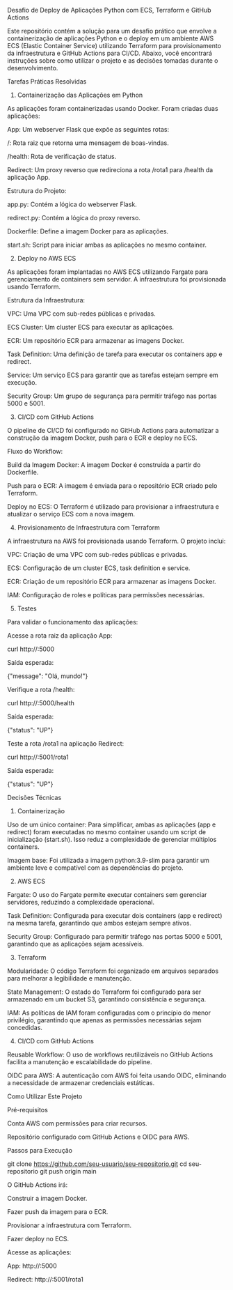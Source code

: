 Desafio de Deploy de Aplicações Python com ECS, Terraform e GitHub Actions

Este repositório contém a solução para um desafio prático que envolve a containerização de aplicações Python e o deploy em um ambiente AWS ECS (Elastic Container Service) utilizando Terraform para provisionamento da infraestrutura e GitHub Actions para CI/CD. Abaixo, você encontrará instruções sobre como utilizar o projeto e as decisões tomadas durante o desenvolvimento.

Tarefas Práticas Resolvidas

1. Containerização das Aplicações em Python

As aplicações foram containerizadas usando Docker. Foram criadas duas aplicações:

App: Um webserver Flask que expõe as seguintes rotas:

/: Rota raiz que retorna uma mensagem de boas-vindas.

/health: Rota de verificação de status.

Redirect: Um proxy reverso que redireciona a rota /rota1 para /health da aplicação App.

Estrutura do Projeto:

app.py: Contém a lógica do webserver Flask.

redirect.py: Contém a lógica do proxy reverso.

Dockerfile: Define a imagem Docker para as aplicações.

start.sh: Script para iniciar ambas as aplicações no mesmo container.

2. Deploy no AWS ECS

As aplicações foram implantadas no AWS ECS utilizando Fargate para gerenciamento de containers sem servidor. A infraestrutura foi provisionada usando Terraform.

Estrutura da Infraestrutura:

VPC: Uma VPC com sub-redes públicas e privadas.

ECS Cluster: Um cluster ECS para executar as aplicações.

ECR: Um repositório ECR para armazenar as imagens Docker.

Task Definition: Uma definição de tarefa para executar os containers app e redirect.

Service: Um serviço ECS para garantir que as tarefas estejam sempre em execução.

Security Group: Um grupo de segurança para permitir tráfego nas portas 5000 e 5001.

3. CI/CD com GitHub Actions

O pipeline de CI/CD foi configurado no GitHub Actions para automatizar a construção da imagem Docker, push para o ECR e deploy no ECS.

Fluxo do Workflow:

Build da Imagem Docker: A imagem Docker é construída a partir do Dockerfile.

Push para o ECR: A imagem é enviada para o repositório ECR criado pelo Terraform.

Deploy no ECS: O Terraform é utilizado para provisionar a infraestrutura e atualizar o serviço ECS com a nova imagem.

4. Provisionamento de Infraestrutura com Terraform

A infraestrutura na AWS foi provisionada usando Terraform. O projeto inclui:

VPC: Criação de uma VPC com sub-redes públicas e privadas.

ECS: Configuração de um cluster ECS, task definition e service.

ECR: Criação de um repositório ECR para armazenar as imagens Docker.

IAM: Configuração de roles e políticas para permissões necessárias.

5. Testes

Para validar o funcionamento das aplicações:

Acesse a rota raiz da aplicação App:

curl http://<endereco-ecs>:5000

Saída esperada:

{"message": "Olá, mundo!"}

Verifique a rota /health:

curl http://<endereco-ecs>:5000/health

Saída esperada:

{"status": "UP"}

Teste a rota /rota1 na aplicação Redirect:

curl http://<endereco-ecs>:5001/rota1

Saída esperada:

{"status": "UP"}

Decisões Técnicas

1. Containerização

Uso de um único container: Para simplificar, ambas as aplicações (app e redirect) foram executadas no mesmo container usando um script de inicialização (start.sh). Isso reduz a complexidade de gerenciar múltiplos containers.

Imagem base: Foi utilizada a imagem python:3.9-slim para garantir um ambiente leve e compatível com as dependências do projeto.

2. AWS ECS

Fargate: O uso do Fargate permite executar containers sem gerenciar servidores, reduzindo a complexidade operacional.

Task Definition: Configurada para executar dois containers (app e redirect) na mesma tarefa, garantindo que ambos estejam sempre ativos.

Security Group: Configurado para permitir tráfego nas portas 5000 e 5001, garantindo que as aplicações sejam acessíveis.

3. Terraform

Modularidade: O código Terraform foi organizado em arquivos separados para melhorar a legibilidade e manutenção.

State Management: O estado do Terraform foi configurado para ser armazenado em um bucket S3, garantindo consistência e segurança.

IAM: As políticas de IAM foram configuradas com o princípio do menor privilégio, garantindo que apenas as permissões necessárias sejam concedidas.

4. CI/CD com GitHub Actions

Reusable Workflow: O uso de workflows reutilizáveis no GitHub Actions facilita a manutenção e escalabilidade do pipeline.

OIDC para AWS: A autenticação com AWS foi feita usando OIDC, eliminando a necessidade de armazenar credenciais estáticas.

Como Utilizar Este Projeto

Pré-requisitos

Conta AWS com permissões para criar recursos.

Repositório configurado com GitHub Actions e OIDC para AWS.

Passos para Execução

git clone https://github.com/seu-usuario/seu-repositorio.git
cd seu-repositorio
git push origin main

O GitHub Actions irá:

Construir a imagem Docker.

Fazer push da imagem para o ECR.

Provisionar a infraestrutura com Terraform.

Fazer deploy no ECS.

Acesse as aplicações:

App: http://<endereco-ecs>:5000

Redirect: http://<endereco-ecs>:5001/rota1